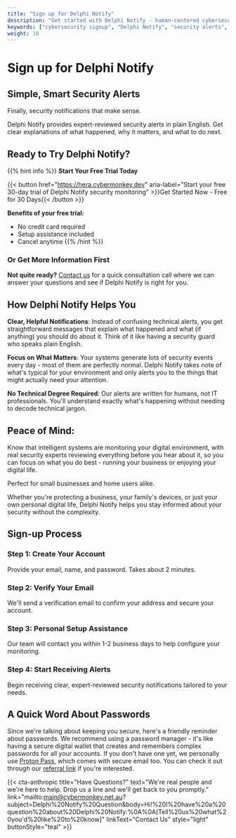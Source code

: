 ```yaml
---
title: "Sign up for Delphi Notify"
description: "Get started with Delphi Notify - human-centered cybersecurity alerts that make sense. Clear, helpful security notifications reviewed by real experts."
keywords: ["cybersecurity signup", "Delphi Notify", "security alerts", "cybersecurity monitoring"]
weight: 10
---
```


# Sign up for Delphi Notify

## Simple, Smart Security Alerts
Finally, security notifications that make sense.

Delphi Notify provides expert-reviewed security alerts in plain English. Get clear explanations of what happened, why it matters, and what to do next.

## Ready to Try Delphi Notify?

{{% hint info %}}
**Start Your Free Trial Today**

{{< button href="https://hera.cybermonkey.dev" aria-label="Start your free 30-day trial of Delphi Notify security monitoring" >}}Get Started Now - Free for 30 Days{{< /button >}}

**Benefits of your free trial:**
- No credit card required
- Setup assistance included
- Cancel anytime
{{% /hint %}}

### Or Get More Information First
**Not quite ready?** [Contact us](mailto:main@cybermonkey.net.au?subject=Delphi%20Notify%20Information%20Request&body=Hi!%20I'd%20like%20to%20learn%20more%20about%20Delphi%20Notify.%20Please%20tell%20me%20about:%0A%0A-%20Pricing%20and%20plans%0A-%20How%20it%20works%20for%20my%20situation%0A-%20Implementation%20process%0A%0AMyself/My%20Business:%0A[Tell%20us%20a%20bit%20about%20what%20you're%20protecting]) for a quick consultation call where we can answer your questions and see if Delphi Notify is right for you.

## How Delphi Notify Helps You

**Clear, Helpful Notifications**: Instead of confusing technical alerts, you get straightforward messages that explain what happened and what (if anything) you should do about it. Think of it like having a security guard who speaks plain English.

**Focus on What Matters**: Your systems generate lots of security events every day - most of them are perfectly normal. Delphi Notify takes note of what's typical for your environment and only alerts you to the things that might actually need your attention.

**No Technical Degree Required**: Our alerts are written for humans, not IT professionals. You'll understand exactly what's happening without needing to decode technical jargon.

## Peace of Mind: 
Know that intelligent systems are monitoring your digital environment, with real security experts reviewing everything before you hear about it, so you can focus on what you do best - running your business or enjoying your digital life.

Perfect for small businesses and home users alike.

Whether you're protecting a business, your family's devices, or just your own personal digital life, Delphi Notify helps you stay informed about your security without the complexity.



## Sign-up Process

### Step 1: Create Your Account
Provide your email, name, and password. Takes about 2 minutes.

### Step 2: Verify Your Email
We'll send a verification email to confirm your address and secure your account.

### Step 3: Personal Setup Assistance
Our team will contact you within 1-2 business days to help configure your monitoring.

### Step 4: Start Receiving Alerts
Begin receiving clear, expert-reviewed security notifications tailored to your needs.

## A Quick Word About Passwords
Since we're talking about keeping you secure, here's a friendly reminder about passwords. We recommend using a password manager - it's like having a secure digital wallet that creates and remembers complex passwords for all your accounts.
If you don't have one yet, we personally use [Proton Pass](https://proton.me/pass), which comes with secure email too. You can check it out through our [referral link](https://pr.tn/ref/KF4YS3NCHZ4G) if you're interested.


{{< cta-anthropic 
  title="Have Questions?" 
  text="We're real people and we're here to help. Drop us a line and we'll get back to you promptly."
  link="mailto:main@cybermonkey.net.au?subject=Delphi%20Notify%20Question&body=Hi!%20I%20have%20a%20question%20about%20Delphi%20Notify:%0A%0A[Tell%20us%20what%20you'd%20like%20to%20know]" 
  linkText="Contact Us"
  style="light"
  buttonStyle="teal" >}}